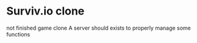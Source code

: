 # Surviv.io clone
not finished game clone
A server should exists to properly manage some functions

